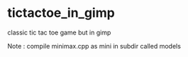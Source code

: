 # tictactoe_in_gimp
classic tic tac toe game but in gimp

Note : compile minimax.cpp as mini in subdir called models
